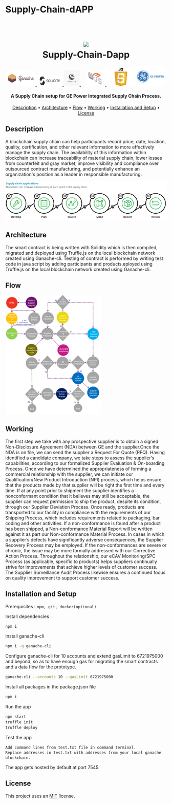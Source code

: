 # Supply-Chain-dAPP
<h1 align="center">
  <br>
  <a><img src="https://github.com/rishav4101/eth-supplychain-dapp/blob/main/images/logo.png" width="200"></a>
  <br>  
  Supply-Chain-Dapp
  <br>
</h1>

<p align="center">
  
  <a href="https://github.com/trufflesuite/ganache-cli">
    <img src="Images/ganache.png" width="90">
  </a>
  <a href="https://soliditylang.org/">
    <img src="Images/solidity.jfif" width="80">       
  </a>
  <a href="https://www.trufflesuite.com/">
    <img src="Images/truffle-share.png" width="50">
  </a>
   &nbsp;&nbsp;&nbsp;
  <a href="https://www.npmjs.com/package/web3">
    <img src="Images/web.jfif" width="60">
  </a>
  <a>
    <img src="Images/JavaScript-Logo.png" width="90">
  </a>
  <a>
    <img src="Images/ge.png" width="90">
  </a>
</p>

<h4 align="center">A Supply Chain setup for GE Power Integrated Supply Chain Process.</h4>

<p align="center">
  <a href="#description">Description</a> •
  <a href="#architecture">Architecture</a> •
  <a href="#flow">Flow</a> •
  <a href="#working">Working</a> •
  <a href="#installation-and-setup">Installation and Setup</a> •
  <a href="#license">License</a>
</p>

## Description
A blockchain supply chain can help participants record price, date, location, quality, certification, and other relevant information to more effectively manage the supply chain. The availability of this information within blockchain can increase traceability of material supply chain, lower losses from counterfeit and gray market, improve visibility and compliance over outsourced contract manufacturing, and potentially enhance an organization's position as a leader in responsible manufacturing.
<p align="centre">  
    <img src="Images/descr.png?raw=true" >  
</p>

## Architecture
The smart contract is being written with Solidity which is then compiled, migrated and deployed using Truffle.js on the local blockchain network created using Ganache-cli. Testing of contract is performed by writing test code in java script by adding participants and products,eployed using Truffle.js on the local blockchain network created using Ganache-cli. 

## Flow
<p align="centre">  
    <img src="Images/workflow.png" width="300">  
</p>

## Working
<p>
  The first step we take with any prospective supplier is to obtain a signed Non-Disclosure Agreement (NDA) between GE and the supplier.Once the NDA is on file, we can send the supplier a Request For Quote (RFQ). Having identified a candidate company, we take steps to assess the supplier’s capabilities, according to our formalized Supplier Evaluation & On-boarding Process. Once we have determined the appropriateness of forming a commercial relationship with the supplier, we can initiate our Qualification/New Product Introduction (NPI) process, which helps ensure that the products made by that supplier will be right the first time and every time. If at any point prior to shipment the supplier identifies a nonconformant condition that it believes may still be acceptable, the supplier can request permission to ship the product, despite its condition, through our Supplier Deviation Process. Once ready, products are transported to our facility in compliance with the requirements of our Shipping Process, which includes requirements related to packaging, bar coding and other activities. If a non-conformance is found after a product has been shipped, a Non-conformance Material Report will be written against it as part our Non-conformance Material Process. In cases in which a supplier’s defects have significantly adverse consequences, the Supplier Recovery Process may be employed. If the non-conformances are severe or chronic, the issue may be more formally addressed with our Corrective Action Process. Throughout the relationship, our eCAV Monitoring/SPC Process (as applicable, specific to products) helps suppliers continually strive for improvements that achieve higher levels of customer success. The Supplier Surveillance Audit Process likewise ensures a continued focus on quality improvement to support customer success.
</p>


## Installation and Setup
Prerequisites : `npm, git, docker(optional)`


Install dependencies
```Bash
npm i
```
Install ganache-cli
```Bash
npm i -g ganache-cli
```
Configure ganache-cli for 10 accounts and extend gasLimit to 6721975000 and beyond, so as to have enough gas for migrating the smart contracts and a data flow for the prototype.  
```Bash
ganache-cli --accounts 10 --gasLimit 6721975000
```

Install all packages in the package.json file
```Bash
npm i
```

Run the app
```Bash
npm start
truffle init
truffle deploy

```
Test the app
```truffle console
Add command lines from test.txt file in command terminal.
Replace addresses in test.txt with addresses from your local ganache blockchain.
```
The app gets hosted by default at port 7545.



## License
This project uses an [MIT](https://opensource.org/licenses/MIT) license.
